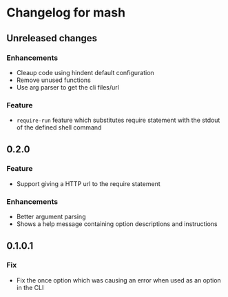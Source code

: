 # Changelog for mash

## Unreleased changes

### Enhancements

- Cleaup code using hindent default configuration
- Remove unused functions
- Use arg parser to get the cli files/url

### Feature

- `require-run` feature which substitutes require statement with the stdout of
  the defined shell command

## 0.2.0

### Feature

- Support giving a HTTP url to the require statement

### Enhancements

- Better argument parsing
- Shows a help message containing option descriptions and instructions


## 0.1.0.1

### Fix

- Fix the once option which was causing an error when used as an option in the
  CLI
